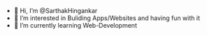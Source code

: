- 👋 Hi, I’m @SarthakHingankar
- 👀 I’m interested in Buliding Apps/Websites and having fun with it
- 🌱 I’m currently learning Web-Development

<!---
SarthakHingankar/SarthakHingankar is a ✨ special ✨ repository because its `README.md` (this file) appears on your GitHub profile.
You can click the Preview link to take a look at your changes.
--->

